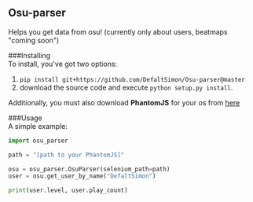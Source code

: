 ## Osu-parser
Helps you get data from osu! (currently only about users, beatmaps "coming soon")  


###Installing  
To install, you've got two options:  

1. `pip install git+https://github.com/DefaltSimon/Osu-parser@master`  
2. download the source code and execute `python setup.py install`.  

Additionally, you must also download **PhantomJS** for your os from [here](http://phantomjs.org/download.html)  
  
###Usage  
A simple example:  
```python
import osu_parser

path = "[path to your PhantomJS]"

osu = osu_parser.OsuParser(selenium_path=path)
user = osu.get_user_by_name("DefaltSimon")

print(user.level, user.play_count)
```
